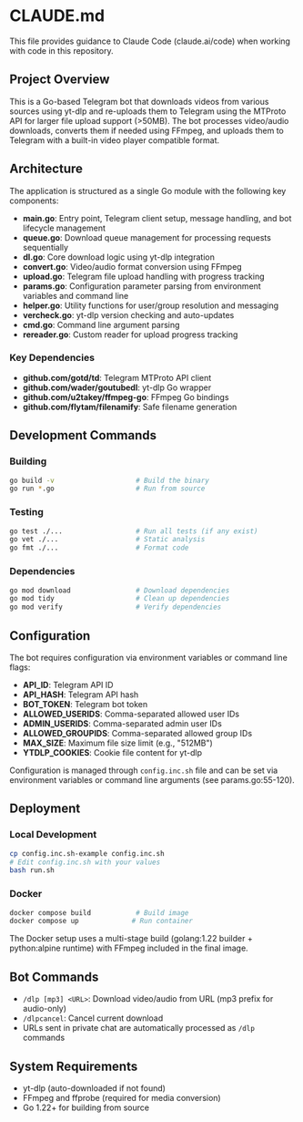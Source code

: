 # CLAUDE.md

This file provides guidance to Claude Code (claude.ai/code) when working with code in this repository.

## Project Overview

This is a Go-based Telegram bot that downloads videos from various sources using yt-dlp and re-uploads them to Telegram using the MTProto API for larger file upload support (>50MB). The bot processes video/audio downloads, converts them if needed using FFmpeg, and uploads them to Telegram with a built-in video player compatible format.

## Architecture

The application is structured as a single Go module with the following key components:

- **main.go**: Entry point, Telegram client setup, message handling, and bot lifecycle management
- **queue.go**: Download queue management for processing requests sequentially
- **dl.go**: Core download logic using yt-dlp integration
- **convert.go**: Video/audio format conversion using FFmpeg
- **upload.go**: Telegram file upload handling with progress tracking
- **params.go**: Configuration parameter parsing from environment variables and command line
- **helper.go**: Utility functions for user/group resolution and messaging
- **vercheck.go**: yt-dlp version checking and auto-updates
- **cmd.go**: Command line argument parsing
- **rereader.go**: Custom reader for upload progress tracking

### Key Dependencies

- **github.com/gotd/td**: Telegram MTProto API client
- **github.com/wader/goutubedl**: yt-dlp Go wrapper
- **github.com/u2takey/ffmpeg-go**: FFmpeg Go bindings
- **github.com/flytam/filenamify**: Safe filename generation

## Development Commands

### Building
```bash
go build -v                    # Build the binary
go run *.go                    # Run from source
```

### Testing
```bash
go test ./...                  # Run all tests (if any exist)
go vet ./...                   # Static analysis
go fmt ./...                   # Format code
```

### Dependencies
```bash
go mod download                # Download dependencies
go mod tidy                    # Clean up dependencies
go mod verify                  # Verify dependencies
```

## Configuration

The bot requires configuration via environment variables or command line flags:

- **API_ID**: Telegram API ID
- **API_HASH**: Telegram API hash  
- **BOT_TOKEN**: Telegram bot token
- **ALLOWED_USERIDS**: Comma-separated allowed user IDs
- **ADMIN_USERIDS**: Comma-separated admin user IDs
- **ALLOWED_GROUPIDS**: Comma-separated allowed group IDs
- **MAX_SIZE**: Maximum file size limit (e.g., "512MB")
- **YTDLP_COOKIES**: Cookie file content for yt-dlp

Configuration is managed through `config.inc.sh` file and can be set via environment variables or command line arguments (see params.go:55-120).

## Deployment

### Local Development
```bash
cp config.inc.sh-example config.inc.sh
# Edit config.inc.sh with your values
bash run.sh
```

### Docker
```bash
docker compose build           # Build image
docker compose up             # Run container
```

The Docker setup uses a multi-stage build (golang:1.22 builder + python:alpine runtime) with FFmpeg included in the final image.

## Bot Commands

- `/dlp [mp3] <URL>`: Download video/audio from URL (mp3 prefix for audio-only)
- `/dlpcancel`: Cancel current download
- URLs sent in private chat are automatically processed as `/dlp` commands

## System Requirements

- yt-dlp (auto-downloaded if not found)
- FFmpeg and ffprobe (required for media conversion)
- Go 1.22+ for building from source